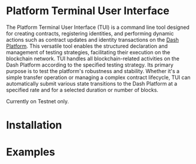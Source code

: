 ﻿# Platform Terminal User Interface

The Platform Terminal User Interface (TUI) is a command line tool designed for creating contracts, registering identities, and performing dynamic actions such as contract updates and identity transactions on the [Dash Platform](https://github.com/dashpay/platform). This versatile tool enables the structured declaration and management of testing strategies, facilitating their execution on the blockchain network. TUI handles all blockchain-related activities on the Dash Platform according to the specified testing strategy. Its primary purpose is to test the platform's robustness and stability. Whether it's a simple transfer operation or managing a complex contract lifecycle, TUI can automatically submit various state transitions to the Dash Platform at a specified rate and for a selected duration or number of blocks.​​​​​​​  

Currently on Testnet only.

# Installation

# Examples